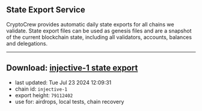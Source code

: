 ## State Export Service
CryptoCrew provides automatic daily state exports for all chains we validate. State export files can be used as genesis files and are a snapshot of the current blockchain state, including all validators, accounts, balances and delegations.

---
**Download: [injective-1 state export](https://dl-eu2.ccvalidators.com/SERVICE/injective/injective-1_export_79112402.json)**
---

- last updated: Tue Jul 23 2024 12:09:31
- chain id: `injective-1`
- export height: `79112402`
- use for: airdrops, local tests, chain recovery
